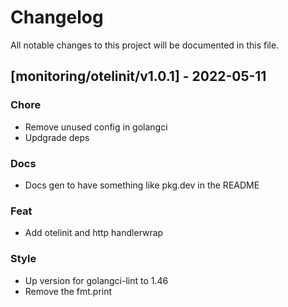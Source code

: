 # Changelog

All notable changes to this project will be documented in this file.

## [monitoring/otelinit/v1.0.1] - 2022-05-11

### Chore

- Remove unused config in golangci
- Updgrade deps

### Docs

- Docs gen to have something like pkg.dev in the README

### Feat

- Add otelinit and http handlerwrap

### Style

- Up version for golangci-lint to 1.46
- Remove the fmt.print

<!-- generated by git-cliff -->
